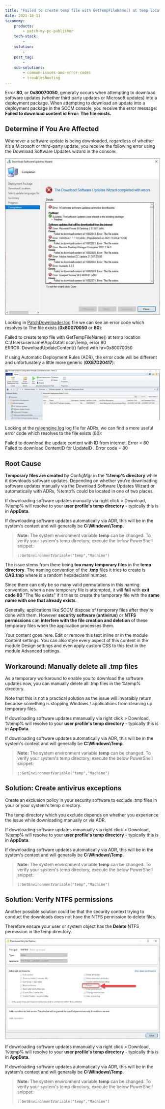 ```yaml
---
title: "Failed to create temp file with GetTempFileName() at temp location . error 80"
date: 2021-10-11
taxonomy:
    products:
        - patch-my-pc-publisher
    tech-stack:
        - 
    solution:
        - 
    post_tag:
        - 
    sub-solutions:
        - common-issues-and-error-codes
        - troubleshooting
---
```


Error **80**, or **0x80070050**, generally occurs when attempting to download software updates (whether third party updates or Microsoft updates) into a deployment package. When attempting to download an update into a deployment package in the SCCM console, you receive the error message: **Failed to download content id Error: The file exists.**

## Determine if You Are Affected

Whenever a software update is being downloaded, regardless of whether it’s a Microsoft or third-party update, you receive the following error using the Download Software Updates wizard in the console:

![Error: The file exists.](/_images/fileexists1.jpg "Error: The file exists.")

Looking in [PatchDownloader.log](https://patchmypc.com/collecting-log-files-for-patch-my-pc-support#deployment-package-download-logs) file we can see an error code which resolves to The file exists (**0x80070050** or **80**):

Failed to create temp file with GetTempFileName() at temp location C:\\Usersusername\\AppData\\Local\\Temp, error 80  
ERROR: DownloadUpdateContent() failed with hr=0x80070050

If using Automatic Deployment Rules (ADR), the error code will be different and unfortunately a little more generic (**0X87D20417**):

![Failed to download content access denied - ADR](/_images/FailedToDownloadContentAccessDenied-3.png "Failed to download content access denied - ADR")

Looking at the [ruleengine.log](https://patchmypc.com/collecting-log-files-for-patch-my-pc-support#automatic-deployment-rules-logs) log file for ADRs, we can find a more useful error code which resolves to the file exists (80):

Failed to download the update content with ID from internet. Error = 80  
Failed to download ContentID for UpdateID . Error code = 80

## Root Cause

**Temporary files are created** by ConfigMgr in the **%temp% directory** while it downloads software updates. Depending on whether you're downloading software updates manually via the Download Software Updates Wizard or automatically with ADRs, %temp% could be located in one of two places.

If downloading software updates manually via right click > Download, %temp% will resolve to your **user profile's temp directory** - typically this is in **AppData**.

If downloading software updates automatically via ADR, this will be in the system's context and will generally be **C:\\Windows\\Temp**.

> **Note:** The system environment variable **temp** can be changed. To verify your system's temp directory, execute the below PowerShell snippet:
> 
> ```
> ::GetEnvironmentVariable("temp","Machine")
> ```

The issue stems from there being **too many temporary files** in the **temp directory**. The naming convention of the **.tmp** files it tries to create is **CAB.tmp** where is a random hexadeciaml number. 

Since there can only be so many valid permutations in this naming convention, when a new temporary file is attempted, it will **fail** with **exit code 80** "The file exists" if it tries to create the temporary file with the **same name with one that already exists**.

Generally, applications like SCCM dispose of temporary files after they're done with them. However **security software (antivirus)** or **NTFS permissions** can **interfere with the file creation and deletion** of these temporary files when the application processes them.

Your content goes here. Edit or remove this text inline or in the module Content settings. You can also style every aspect of this content in the module Design settings and even apply custom CSS to this text in the module Advanced settings.

## Workaround: Manually delete all .tmp files

As a temporary workaround to enable you to download the software updates now, you can manually delete all .tmp files in the %temp% directory.

Note that this is not a practical solution as the issue will invaraibly return because something is stopping Windows / applications from cleaning up temporary files.

If downloading software updates mmanually via right click > Download, %temp% will resolve to your **user profile's temp directory** - typically this is in **AppData**.

If downloading software updates automatically via ADR, this will be in the system's context and will generally be **C:\\Windows\\Temp**.

> **Note:** The system environment variable **temp** can be changed. To verify your system's temp directory, execute the below PowerShell snippet:
> 
> ```
> ::GetEnvironmentVariable("temp","Machine")
> ```

## Solution: Create antivirus exceptions

Create an exclusion policy in your security software to exclude .tmp files in your or your system's temp directory.

The temp directory which you exclude depends on whether you experience the issue while downloading manually or via ADR.

If downloading software updates mmanually via right click > Download, %temp% will resolve to your **user profile's temp directory** - typically this is in **AppData**.

If downloading software updates automatically via ADR, this will be in the system's context and will generally be **C:\\Windows\\Temp**.

> **Note:** The system environment variable **temp** can be changed. To verify your system's temp directory, execute the below PowerShell snippet:
> 
> ```
> ::GetEnvironmentVariable("temp","Machine")
> ```

## Solution: Verify NTFS permissions

Another possible solution could be that the security context trying to conduct the downloads does not have the NTFS permission to delete files.

Therefore ensure your user or system object has the **Delete** NTFS permission in the temp directory.

![NTFS Delete permission](/_images/ntfsdeletepermission.jpg "NTFS Delete permission")

If downloading software updates mmanually via right click > Download, %temp% will resolve to your **user profile's temp directory** - typically this is in **AppData**.

If downloading software updates automatically via ADR, this will be in the system's context and will generally be **C:\\Windows\\Temp**.

> **Note:** The system environment variable **temp** can be changed. To verify your system's temp directory, execute the below PowerShell snippet:
> 
> ```
> ::GetEnvironmentVariable("temp","Machine")
> ```